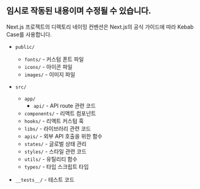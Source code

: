 ## 임시로 작동된 내용이며 수정될 수 있습니다.
Next.js 프로젝트의 디렉토리 네이밍 컨벤션은 Next.js의 공식 가이드에 따라 Kebab Case를 사용합니다.

- `public/`

  - `fonts/` - 커스텀 폰트 파일
  - `icons/` - 아이콘 파일
  - `images/` - 이미지 파일

- `src/`

  - `app/`
    - `api/` - API route 관련 코드
  - `components/` - 리액트 컴포넌트
  - `hooks/` - 리액트 커스텀 훅
  - `libs/` - 라이브러리 관련 코드
  - `apis/` - 외부 API 호출을 위한 함수
  - `states/` - 글로벌 상태 관리
  - `styles/` - 스타일 관련 코드
  - `utils/` - 유틸리티 함수
  - `types/` - 타입 스크립트 타입
- `__tests__/` - 테스트 코드
